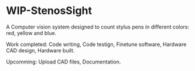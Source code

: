 # WIP-StenosSight
A Computer vision system designed to count stylus pens in different colors: red, yellow and blue.

Work completed:
Code writing,
Code testign,
Finetune software,
Hardware CAD design,
Hardware built.


Upcomming:
Upload CAD files,
Documentation.
